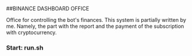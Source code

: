 ##BINANCE DASHBOARD OFFICE

Office for controlling the bot's finances. This system is partially written by me. Namely, 
the part with the report and the payment of the subscription with cryptocurrency.

### Start: run.sh